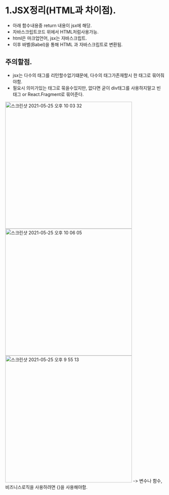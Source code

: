 # 1.JSX정리(HTML과 차이점).

- 아래 함수내용중 return 내용이 jsx에 해당.
- 자바스크립트코드 위에서 HTML처럼사용가능.
- html은 마크업언어, jsx는 자바스크립트.
- 이후 바벨(Babel)을 통해 HTML 과 자바스크립트로 변환됨.

 



## 주의할점.
 - jsx는 다수의 태그를 리턴할수없기떄문에, 다수의 태그가존재할시 한 태그로 묶어줘야함.
 - 필요시 의미가있는 태그로 묶을수있지만, 없다면 굳이 div태그를 사용하지말고 빈태그 or React.Fragment로 묶어준다.
 
<img width="400" alt="스크린샷 2021-05-25 오후 10 03 32" src="https://user-images.githubusercontent.com/58588011/119502595-0cfb9580-bda5-11eb-8b05-2c14f841ec26.png">

<img width="400" alt="스크린샷 2021-05-25 오후 10 06 05" src="https://user-images.githubusercontent.com/58588011/119502937-6c59a580-bda5-11eb-9b07-a7dd3b6fdd1d.png">

 <img width="400" alt="스크린샷 2021-05-25 오후 9 55 13" src="https://user-images.githubusercontent.com/58588011/119501518-e426d080-bda3-11eb-8b7d-4ffc41afcc54.png">
-> 변수나 함수, 비즈니스로직을 사용하려면 {}을 사용해야함.
